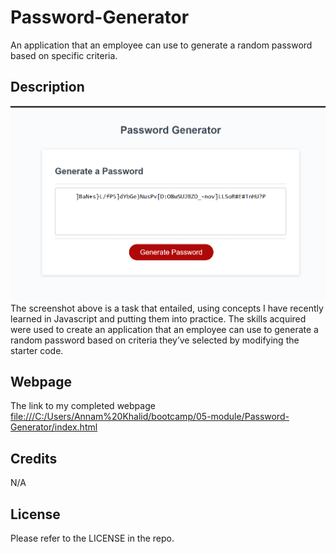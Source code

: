 # Password-Generator
An application that an employee can use to generate a random password based on specific criteria.

## Description
![Screenshot of functioning password generator](image-2.png)
The screenshot above is a task that entailed, using concepts I have recently learned in Javascript and putting them into practice. The skills acquired were used to create an application that an employee can use to generate a random password based on criteria they’ve selected by modifying the starter code.


## Webpage

The link to my completed webpage [file:///C:/Users/Annam%20Khalid/bootcamp/05-module/Password-Generator/index.html](https://annamkhalid.github.io/Password-Generator/)

## Credits

N/A

## License

Please refer to the LICENSE in the repo.
